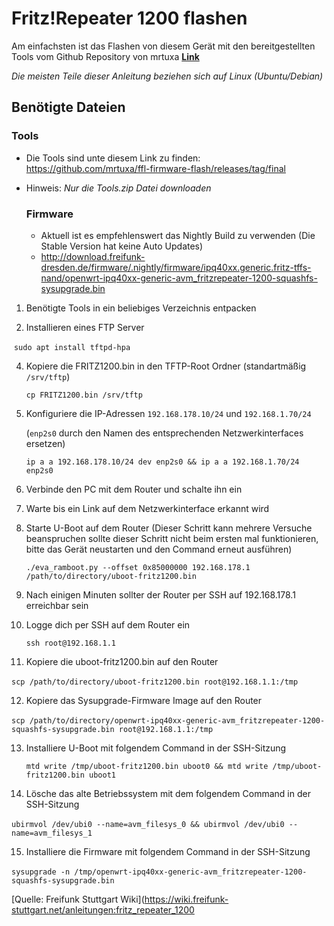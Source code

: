 # Fritz!Repeater 1200 flashen

Am einfachsten ist das Flashen von diesem Ger&auml;t mit den bereitgestellten Tools vom Github Repository von mrtuxa [**Link**](https://github.com/mrtuxa/ffl-firmware-flash/releases/tag/final)

*Die meisten Teile dieser Anleitung beziehen sich auf Linux (Ubuntu/Debian)*



## Ben&ouml;tigte Dateien

  ### Tools

- Die Tools sind unte diesem Link zu finden: https://github.com/mrtuxa/ffl-firmware-flash/releases/tag/final

- Hinweis:  *Nur die Tools.zip Datei downloaden*

  

  ### Firmware

  - Aktuell ist es empfehlenswert das Nightly Build zu verwenden (Die Stable Version hat keine Auto Updates)
  - http://download.freifunk-dresden.de/firmware/.nightly/firmware/ipq40xx.generic.fritz-tffs-nand/openwrt-ipq40xx-generic-avm_fritzrepeater-1200-squashfs-sysupgrade.bin

  

1. Ben&ouml;tigte Tools in ein beliebiges Verzeichnis entpacken

2. Installieren eines FTP Server

   

​		`sudo apt install tftpd-hpa`

4. Kopiere die FRITZ1200.bin in den TFTP-Root Ordner (standartm&auml;ßig `/srv/tftp`)

   `cp FRITZ1200.bin /srv/tftp`

5. Konfiguriere die IP-Adressen `192.168.178.10/24` und `192.168.1.70/24`

   (`enp2s0` durch den Namen des entsprechenden Netzwerkinterfaces ersetzen)

   `ip a a 192.168.178.10/24 dev enp2s0 && ip a a 192.168.1.70/24 enp2s0`

6. Verbinde den PC mit dem Router und schalte ihn ein

7. Warte bis ein Link auf dem Netzwerkinterface erkannt wird

8. Starte U-Boot auf dem Router (Dieser Schritt kann mehrere Versuche beanspruchen sollte dieser Schritt nicht beim ersten mal funktionieren, bitte das Ger&auml;t neustarten und den Command erneut ausf&uuml;hren)

   `./eva_ramboot.py --offset 0x85000000 192.168.178.1 /path/to/directory/uboot-fritz1200.bin`

9. Nach einigen Minuten sollter der Router per SSH auf 192.168.178.1 erreichbar sein

10. Logge dich per SSH auf dem Router ein

    `ssh root@192.168.1.1`

11. Kopiere die uboot-fritz1200.bin auf den Router

​      `scp /path/to/directory/uboot-fritz1200.bin root@192.168.1.1:/tmp`



12. Kopiere das Sysupgrade-Firmware Image auf den Router

​      `scp /path/to/directory/openwrt-ipq40xx-generic-avm_fritzrepeater-1200-squashfs-sysupgrade.bin root@192.168.1.1:/tmp`

13. Installiere U-Boot mit folgendem Command in der SSH-Sitzung

    `mtd write /tmp/uboot-fritz1200.bin uboot0 && mtd write /tmp/uboot-fritz1200.bin uboot1`

14. L&ouml;sche das alte Betriebssystem mit dem folgendem Command in der SSH-Sitzung

​      `ubirmvol /dev/ubi0 --name=avm_filesys_0 && ubirmvol /dev/ubi0 --name=avm_filesys_1` 



15. Installiere die Firmware mit folgendem Command in der SSH-Sitzung

​      `sysupgrade -n /tmp/openwrt-ipq40xx-generic-avm_fritzrepeater-1200-squashfs-sysupgrade.bin`


[Quelle: Freifunk Stuttgart Wiki](https://wiki.freifunk-stuttgart.net/anleitungen:fritz_repeater_1200

